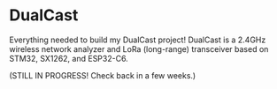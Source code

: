 # DualCast
Everything needed to build my DualCast project! DualCast is a 2.4GHz wireless network analyzer and LoRa (long-range) transceiver based on STM32, SX1262, and ESP32-C6.

(STILL IN PROGRESS! Check back in a few weeks.)
